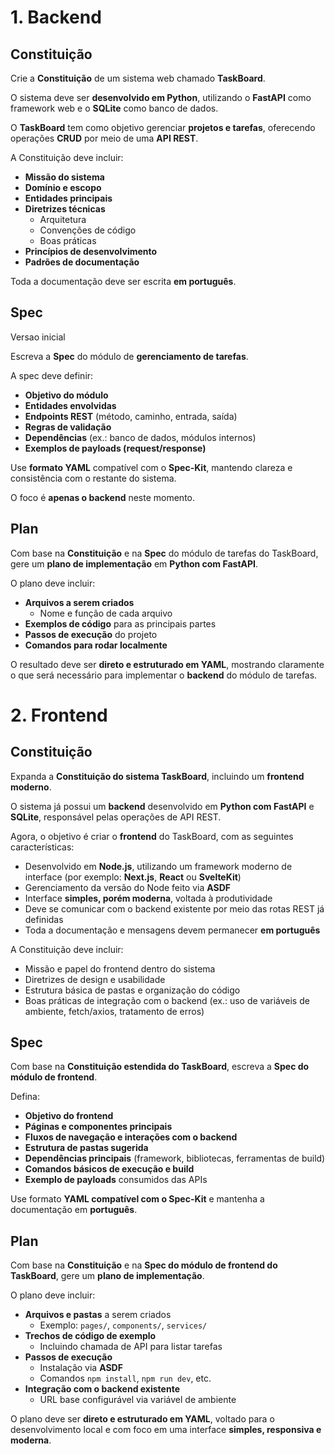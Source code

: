 # 1.  Backend

## Constituição

Crie a **Constituição** de um sistema web chamado **TaskBoard**.

O sistema deve ser **desenvolvido em Python**, utilizando o **FastAPI** como framework web e o **SQLite** como banco de dados.

O **TaskBoard** tem como objetivo gerenciar **projetos e tarefas**, oferecendo operações **CRUD** por meio de uma **API REST**.

A Constituição deve incluir:

- **Missão do sistema**
- **Domínio e escopo**
- **Entidades principais**
- **Diretrizes técnicas**
  - Arquitetura
  - Convenções de código
  - Boas práticas
- **Princípios de desenvolvimento**
- **Padrões de documentação**

Toda a documentação deve ser escrita **em português**.

## Spec

Versao inicial

Escreva a **Spec** do módulo de **gerenciamento de tarefas**.

A spec deve definir:

- **Objetivo do módulo**
- **Entidades envolvidas**
- **Endpoints REST** (método, caminho, entrada, saída)
- **Regras de validação**
- **Dependências** (ex.: banco de dados, módulos internos)
- **Exemplos de payloads (request/response)**

Use **formato YAML** compatível com o **Spec-Kit**, mantendo clareza e consistência com o restante do sistema.

O foco é **apenas o backend** neste momento.

## Plan

Com base na **Constituição** e na **Spec** do módulo de tarefas do TaskBoard, gere um **plano de implementação** em **Python com FastAPI**.

O plano deve incluir:

- **Arquivos a serem criados**
  - Nome e função de cada arquivo
- **Exemplos de código** para as principais partes
- **Passos de execução** do projeto
- **Comandos para rodar localmente**

O resultado deve ser **direto e estruturado em YAML**, mostrando claramente o que será necessário para implementar o **backend** do módulo de tarefas.

# 2. Frontend

## Constituição

Expanda a **Constituição do sistema TaskBoard**, incluindo um **frontend moderno**.

O sistema já possui um **backend** desenvolvido em **Python com FastAPI** e **SQLite**, responsável pelas operações de API REST.

Agora, o objetivo é criar o **frontend** do TaskBoard, com as seguintes características:

- Desenvolvido em **Node.js**, utilizando um framework moderno de interface (por exemplo: **Next.js**, **React** ou **SvelteKit**)
- Gerenciamento da versão do Node feito via **ASDF**
- Interface **simples, porém moderna**, voltada à produtividade
- Deve se comunicar com o backend existente por meio das rotas REST já definidas
- Toda a documentação e mensagens devem permanecer **em português**

A Constituição deve incluir:
- Missão e papel do frontend dentro do sistema
- Diretrizes de design e usabilidade
- Estrutura básica de pastas e organização do código
- Boas práticas de integração com o backend (ex.: uso de variáveis de ambiente, fetch/axios, tratamento de erros)

## Spec

Com base na **Constituição estendida do TaskBoard**, escreva a **Spec do módulo de frontend**.

Defina:

- **Objetivo do frontend**
- **Páginas e componentes principais**
- **Fluxos de navegação e interações com o backend**
- **Estrutura de pastas sugerida**
- **Dependências principais** (framework, bibliotecas, ferramentas de build)
- **Comandos básicos de execução e build**
- **Exemplo de payloads** consumidos das APIs

Use formato **YAML compatível com o Spec-Kit** e mantenha a documentação em **português**.


## Plan

Com base na **Constituição** e na **Spec do módulo de frontend do TaskBoard**, gere um **plano de implementação**.

O plano deve incluir:

- **Arquivos e pastas** a serem criados
  - Exemplo: `pages/`, `components/`, `services/`
- **Trechos de código de exemplo**
  - Incluindo chamada de API para listar tarefas
- **Passos de execução**
  - Instalação via **ASDF**
  - Comandos `npm install`, `npm run dev`, etc.
- **Integração com o backend existente**
  - URL base configurável via variável de ambiente

O plano deve ser **direto e estruturado em YAML**, voltado para o desenvolvimento local e com foco em uma interface **simples, responsiva e moderna**.
